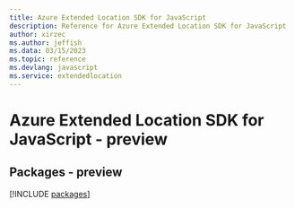 ```yaml
---
title: Azure Extended Location SDK for JavaScript
description: Reference for Azure Extended Location SDK for JavaScript
author: xirzec
ms.author: jeffish
ms.data: 03/15/2023
ms.topic: reference
ms.devlang: javascript
ms.service: extendedlocation
---
```

# Azure Extended Location SDK for JavaScript - preview
## Packages - preview
[!INCLUDE [packages](extended-location-index.md)]